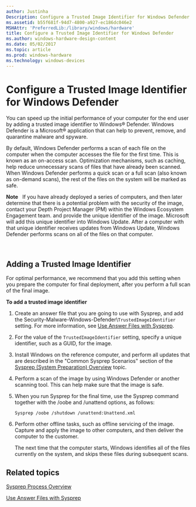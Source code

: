 ```yaml
---
author: Justinha
Description: Configure a Trusted Image Identifier for Windows Defender
ms.assetid: b55f681f-94d7-4800-a927-ec186dc046e2
MSHAttr: 'PreferredLib:/library/windows/hardware'
title: Configure a Trusted Image Identifier for Windows Defender
ms.author: windows-hardware-design-content
ms.date: 05/02/2017
ms.topic: article
ms.prod: windows-hardware
ms.technology: windows-devices
---
```


# Configure a Trusted Image Identifier for Windows Defender


You can speed up the initial performance of your computer for the end user by adding a trusted image identifier to Windows® Defender. Windows Defender is a Microsoft® application that can help to prevent, remove, and quarantine malware and spyware.

By default, Windows Defender performs a scan of each file on the computer when the computer accesses the file for the first time. This is known as an on-access scan. Optimization mechanisms, such as caching, help reduce unnecessary scans of files that have already been scanned. When Windows Defender performs a quick scan or a full scan (also known as on-demand scans), the rest of the files on the system will be marked as safe.

**Note**  
If you have already deployed a series of computers, and then later determine that there is a potential problem with the security of the image, contact your Depth Project Manager (PM) within the Windows Ecosystem Engagement team. and provide the unique identifier of the image. Microsoft will add this unique identifier into Windows Update. After a computer with that unique identifier receives updates from Windows Update, Windows Defender performs scans on all of the files on that computer.

 

## <span id="Adding_a_Trusted_Image_Identifier"></span><span id="adding_a_trusted_image_identifier"></span><span id="ADDING_A_TRUSTED_IMAGE_IDENTIFIER"></span>Adding a Trusted Image Identifier


For optimal performance, we recommend that you add this setting when you prepare the computer for final deployment, after you perform a full scan of the final image.

**To add a trusted image identifier**

1.  Create an answer file that you are going to use with Sysprep, and add the Security-Malware-Windows-Defender\\`TrustedImageIdentifier` setting. For more information, see [Use Answer Files with Sysprep](use-answer-files-with-sysprep.md).

2.  For the value of the `TrustedImageIdentifier` setting, specify a unique identifier, such as a GUID, for the image.

3.  Install Windows on the reference computer, and perform all updates that are described in the "Common Sysprep Scenarios" section of the [Sysprep (System Preparation) Overview](sysprep--system-preparation--overview.md) topic.

4.  Perform a scan of the image by using Windows Defender or another scanning tool. This can help make sure that the image is safe.

5.  When you run Sysprep for the final time, use the Sysprep command together with the /oobe and /unattend options, as follows:

    ``` syntax
    Sysprep /oobe /shutdown /unattend:Unattend.xml
    ```

6.  Perform other offline tasks, such as offline servicing of the image. Capture and apply the image to other computers, and then deliver the computer to the customer.

    The next time that the computer starts, Windows identifies all of the files currently on the system, and skips these files during subsequent scans.

## <span id="related_topics"></span>Related topics


[Sysprep Process Overview](sysprep-process-overview.md)

[Use Answer Files with Sysprep](use-answer-files-with-sysprep.md#bkmk_1)

 

 






